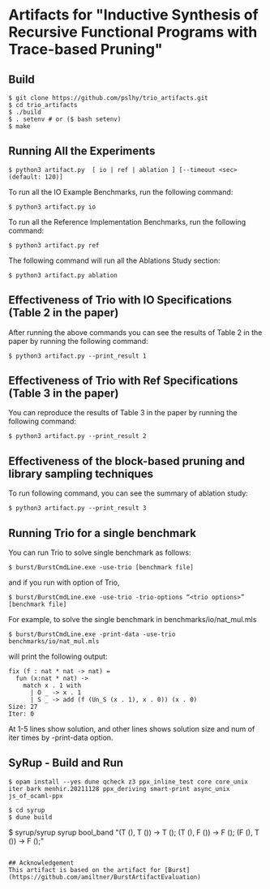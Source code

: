 # Artifacts for "Inductive Synthesis of Recursive Functional Programs with Trace-based Pruning"

## Build
```
$ git clone https://github.com/pslhy/trio_artifacts.git
$ cd trio_artifacts
$ ./build
$ . setenv # or ($ bash setenv)
$ make
```

## Running All the Experiments
```
$ python3 artifact.py  [ io | ref | ablation ] [--timeout <sec> (default: 120)]
```
To run all the IO Example Benchmarks, run the following command:
```
$ python3 artifact.py io
```
To run all the Reference Implementation Benchmarks, run the following command:
```
$ python3 artifact.py ref
```

The following command will run all the Ablations Study section:
```
$ python3 artifact.py ablation
```

## Effectiveness of Trio with IO Specifications (Table 2 in the paper)
After running the above commands you can see the results of Table 2 in the paper by running the following command:
```
$ python3 artifact.py --print_result 1
```
## Effectiveness of Trio with Ref Specifications (Table 3 in the paper)
You can reproduce the results of Table 3 in the paper by running the following command:
```
$ python3 artifact.py --print_result 2
```
## Effectiveness of the block-based pruning and library sampling techniques
To run following command, you can see the summary of ablation study:
```
$ python3 artifact.py --print_result 3
```

## Running Trio for a single benchmark
You can run Trio to solve single benchmark as follows:
```
$ burst/BurstCmdLine.exe -use-trio [benchmark file]
```
and if you run with option of Trio,

```
$ burst/BurstCmdLine.exe -use-trio -trio-options “<trio options>” [benchmark file]
```

For example, to solve the single benchmark in benchmarks/io/nat_mul.mls
```
$ burst/BurstCmdLine.exe -print-data -use-trio benchmarks/io/nat_mul.mls
```
will print the following output:
```
fix (f : nat * nat -> nat) =
  fun (x:nat * nat) ->
    match x . 1 with
      | O _ -> x . 1
      | S _ -> add (f (Un_S (x . 1), x . 0)) (x . 0)
Size: 27
Iter: 0
```
At 1-5 lines show solution, and other lines shows solution size and num of iter times by -print-data option.

## SyRup - Build and Run
```
$ opam install --yes dune qcheck z3 ppx_inline_test core core_unix iter bark menhir.20211128 ppx_deriving smart-print async_unix js_of_ocaml-ppx
```
```
$ cd syrup
$ dune build
```
$ syrup/syrup syrup bool_band "(T (), T ()) -> T (); (T (), F ()) -> F (); (F (), T ()) -> F ();"
```

## Acknowledgement 
This artifact is based on the artifact for [Burst](https://github.com/amiltner/BurstArtifactEvaluation)
